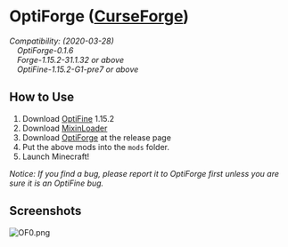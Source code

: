 # OptiForge ([CurseForge](https://www.curseforge.com/minecraft/mc-mods/optiforge))

*Compatibility: (2020-03-28)*  
&emsp;*OptiForge-0.1.6*  
&emsp;*Forge-1.15.2-31.1.32 or above*  
&emsp;*OptiFine-1.15.2-G1-pre7 or above*  

## How to Use

1. Download [OptiFine](https://www.optifine.net/downloads) 1.15.2
2. Download [MixinLoader](https://github.com/IzzelAliz/MixinLoader/releases)
3. Download [OptiForge](https://github.com/ZekerZhayard/OptiForge/releases) at the release page
4. Put the above mods into the `mods` folder.
5. Launch Minecraft!

*Notice: If you find a bug, please report it to OptiForge first unless you are sure it is an OptiFine bug.*

## Screenshots
![OF0.png](https://i.loli.net/2020/03/31/IBfv1ShQt7wVY2u.png)
